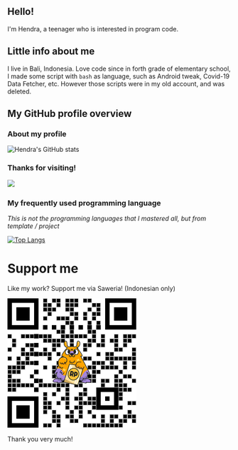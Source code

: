 ## Hello!

I'm Hendra, a teenager who is interested in program code.

## Little info about me

I live in Bali, Indonesia. Love code since in forth grade of elementary school, I made some script with `bash` as language, such as Android tweak, Covid-19 Data Fetcher, etc. However those scripts were in my old account, and was deleted.

## My GitHub profile overview

### About my profile
![Hendra's GitHub stats](https://github-readme-stats.vercel.app/api?username=hendralize&show_icons=true&theme=algolia)

### Thanks for visiting!
![](https://komarev.com/ghpvc/?username=hendralize&color=blueviolet)

### My frequently used programming language
_This is not the programming languages that I mastered all, but from template / project_

[![Top Langs](https://github-readme-stats.vercel.app/api/top-langs/?username=hendralize&layout=compact)](https://github.com/anuraghazra/github-readme-stats)

# Support me
Like my work? Support me via Saweria! (Indonesian only)

[![Saweria](assets/saweria.png)](https://saweria.co/hendralize)

Thank you very much!
